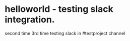 # helloworld - testing slack integration. 
second time
3rd time
testing slack in  #testproject channel
